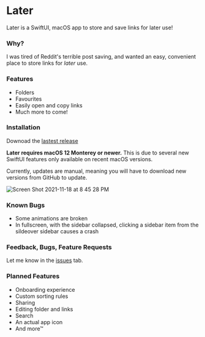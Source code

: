 # Later

Later is a SwiftUI, macOS app to store and save links for later use!

### Why?

I was tired of Reddit's terrible post saving, and wanted an easy, convenient place to store links for _later_ use. 

### Features

- Folders
- Favourites
- Easily open and copy links
- Much more to come!

### Installation

Downoad the [lastest release](https://github.com/PeterTheSalmon/Later/releases/download/0.2.0-beta/Later.v0.2.0-beta.zip)

**Later requires macOS 12 Monterey or newer.** This is due to several new SwiftUI features only available on recent macOS versions.

Currently, updates are manual, meaning you will have to download new versions from GitHub to update.

![Screen Shot 2021-11-18 at 8 45 28 PM](https://user-images.githubusercontent.com/87033324/142566402-1fcb1ae9-95bc-495a-bf00-fd93afa8aeb4.png)

### Known Bugs

- Some animations are broken
- In fullscreen, with the sidebar collapsed, clicking a sidebar item from the sildeover sidebar causes a crash

### Feedback, Bugs, Feature Requests

Let me know in the [issues](https://github.com/PeterTheSalmon/Later/issues) tab.
### Planned Features

- Onboarding experience
- Custom sorting rules
- Sharing
- Editing folder and links
- Search
- An actual app icon
- And more™
